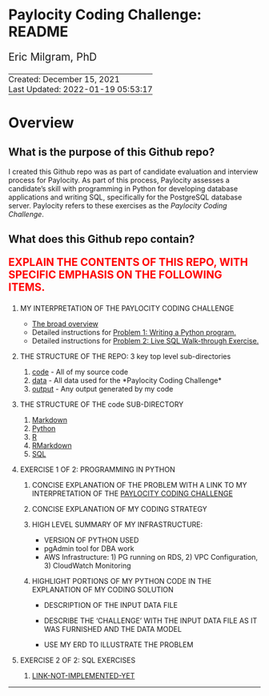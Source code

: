 # Paylocity Coding Challenge: README

<div style="font-size: 1.5em; padding-bottom: 0;">

Eric Milgram, PhD

</div>

<table>
<tbody>
<tr>
<td style="padding: 0; display: none;">
<a href="https://github.com/ScientificProgrammer/PaylocityCodingChallenge">ScientificProgrammer/PaylocityCodingChallenge</a>
</td>
</tr>
<tr>
<td style="padding: 0;">
Created: December 15, 2021
</td>
</tr>
<tr>
<td style="padding: 0;">
Last Updated: 2022-01-19 05:53:17</span>
</td>
</tr>
</tbody>
</table>

# Overview

## What is the purpose of this Github repo?

I created this Github repo was as part of candidate evaluation and
interview process for Paylocity. As part of this process, Paylocity
assesses a candidate’s skill with programming in Python for developing
database applications and writing SQL, specifically for the PostgreSQL
database server. Paylocity refers to these exercises as the *Paylocity
Coding Challenge*.

## What does this Github repo contain?

<div class="proofingOnlyContainer">

<div style="color: red; font-size: 1.5em; font-weight: bold;">

EXPLAIN THE CONTENTS OF THIS REPO, WITH SPECIFIC EMPHASIS ON THE
FOLLOWING ITEMS.

</div>

<ol>
<li>

<div>

MY INTERPRETATION OF THE PAYLOCITY CODING CHALLENGE

</div>

<ul>
<li>
<a href="code/Markdown/pcc_010_challenge_overview.md">The broad
overview</a>
</li>
<li>
Detailed instructions for
<a href="code/Markdown/pcc_020-010_problem1_write_python_program.md">Problem
1: Writing a Python program.</a>
</li>
<li>
Detailed instructions for
<a href="code/Markdown/pcc_020-020_problem2_sql_live_walkthrough.md">Problem
2: Live SQL Walk-through Exercise.</a>
</li>
</ul>
</li>
<li>
<p>
THE STRUCTURE OF THE REPO: 3 key top level sub-directories
</p>
<ol>
<li>
<span class="sourceCodeText"><a href="./code">code</a></span> - All of
my source code
</li>
<li>
<span class="sourceCodeText"><a href="./data">data</a></span> - All data
used for the *Paylocity Coding Challenge*
</li>
<li>
<span class="sourceCodeText"><a href="./output">output</a></span> - Any
output generated by my code
</li>
</ol>
</li>
<li>
<p>
THE STRUCTURE OF THE <span class="sourceCodeText">code</span>
SUB-DIRECTORY
</p>
<ol>
<li>
<span
class="sourceCodeText"><a href="./code/Markdown">Markdown</a></span>
</li>
<li>
<span class="sourceCodeText"><a href="./code/Python">Python</a></span>
</li>
<li>
<span class="sourceCodeText"><a href="./code/R">R</a></span>
</li>
<li>
<span
class="sourceCodeText"><a href="./code/RMarkdown">RMarkdown</a></span>
</li>
<li>
<span class="sourceCodeText"><a href="./code/SQL">SQL</a></span>
</li>
</ol>
</li>
<li>
<p>
EXERCISE 1 OF 2: PROGRAMMING IN PYTHON
</p>
<ol>
<li>
<p>
CONCISE EXPLANATION OF THE PROBLEM WITH A LINK TO MY INTERPRETATION OF
THE
<a href='D:/GoogleDrive/eric.milgram/Career/Job Prospects/2021-11-09 Paylocity/020 Paylocity Coding Challenge/Paylocity Coding Challenge/code/Markdown/pcc_010_challenge_overview.md'>PAYLOCITY
CODING CHALLENGE</a>
</p>
</li>
<li>
<p>
CONCISE EXPLANATION OF MY CODING STRATEGY
</p>
</li>
<li>
<p>
HIGH LEVEL SUMMARY OF MY INFRASTRUCTURE:
</p>
<ul>
<li>
VERSION OF PYTHON USED
</li>
<li>
pgAdmin tool for DBA work
</li>
<li>
AWS Infrastructure: 1) PG running on RDS, 2) VPC Configuration, 3)
CloudWatch Monitoring
</li>
</ul
    </li>
<li>
<p>
HIGHLIGHT PORTIONS OF MY PYTHON CODE IN THE EXPLANATION OF MY CODING
SOLUTION
</p>
<ul>
<li>
<p>
DESCRIPTION OF THE INPUT DATA FILE
</p>
</li>
<li>
<p>
DESCRIBE THE ‘CHALLENGE’ WITH THE INPUT DATA FILE AS IT WAS FURNISHED
AND THE DATA MODEL
</p>
</li>
<li>
<p>
USE MY ERD TO ILLUSTRATE THE PROBLEM
</p>
</li>
<ul>
</li>
</ol>
</li>
<li>
<p>
EXERCISE 2 OF 2: SQL EXERCISES
</p>
<ol>
<li>
<a href='https://example.com'>LINK-NOT-IMPLEMENTED-YET</a>
</li>
</ol>
</li>
</ol>
</div>

------------------------------------------------------------------------
